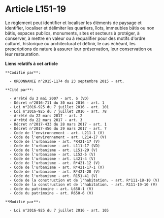 # Article L151-19

Le règlement peut identifier et localiser les éléments de paysage et identifier, localiser et délimiter les quartiers, îlots,
immeubles bâtis ou non bâtis, espaces publics, monuments, sites et secteurs à protéger, à conserver, à mettre en valeur ou à
requalifier pour des motifs d'ordre culturel, historique ou architectural et définir, le cas échéant, les prescriptions de
nature à assurer leur préservation, leur conservation ou leur restauration.

**Liens relatifs à cet article**

	**Codifié par**:

	  - ORDONNANCE n°2015-1174 du 23 septembre 2015 - art.

	**Cité par**:

	  - Arrêté du 3 mai 2007 - art. 6 (VD)
	  - Décret n°2016-711 du 30 mai 2016 - art. 1
	  - Loi n°2016-925 du 7 juillet 2016 - art. 101
	  - Loi n°2016-925 du 7 juillet 2016 - art. 78
	  - Arrêté du 22 mars 2017 - art. 2
	  - Arrêté du 22 mars 2017 - art. 3
	  - Décret n°2017-433 du 28 mars 2017 - art. 1
	  - Décret n°2017-456 du 29 mars 2017 - art. 7
	  - Code de l'environnement - art. L211-1 (V)
	  - Code de l'environnement - art. L214-17 (V)
	  - Code de l'urbanisme - art. *R421-17 (V)
	  - Code de l'urbanisme - art. L111-17 (VD)
	  - Code de l'urbanisme - art. L151-29 (V)
	  - Code de l'urbanisme - art. L152-5 (V)
	  - Code de l'urbanisme - art. L421-4 (V)
	  - Code de l'urbanisme - art. R*421-12 (V)
	  - Code de l'urbanisme - art. R*421-17-1 (V)
	  - Code de l'urbanisme - art. R*421-28 (V)
	  - Code de l'urbanisme - art. R151-41 (V)
	  - Code de la construction et de l'habitation. - art. R*111-18-10 (V)
	  - Code de la construction et de l'habitation. - art. R111-19-10 (V)
	  - Code du patrimoine - art. L650-1 (V)
	  - Code du patrimoine - art. R650-6 (V)

	**Modifié par**:

	  - Loi n°2016-925 du 7 juillet 2016 - art. 105
